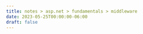 ```yaml
---
title: notes > asp.net > fundamentals > middleware
date: 2023-05-25T00:00:00-06:00
draft: false
---
```


